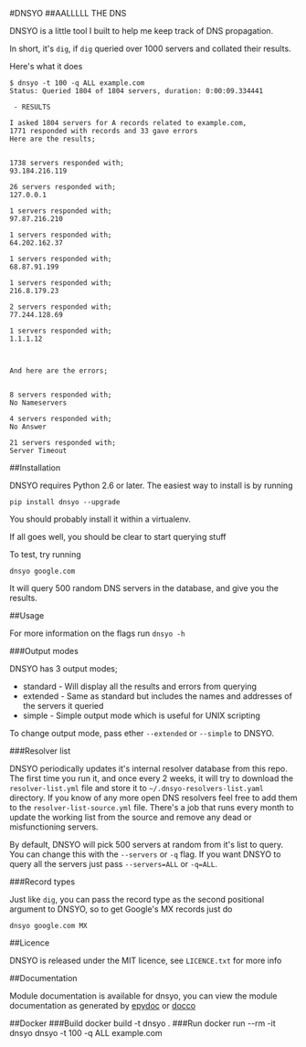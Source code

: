 #DNSYO
##AALLLLL THE DNS

DNSYO is a little tool I built to help me keep track of DNS propagation.

In short, it's `dig`, if `dig` queried over 1000 servers and collated their results.

Here's what it does

    $ dnsyo -t 100 -q ALL example.com
    Status: Queried 1804 of 1804 servers, duration: 0:00:09.334441

     - RESULTS

    I asked 1804 servers for A records related to example.com,
    1771 responded with records and 33 gave errors
    Here are the results;


    1738 servers responded with;
    93.184.216.119

    26 servers responded with;
    127.0.0.1

    1 servers responded with;
    97.87.216.210

    1 servers responded with;
    64.202.162.37

    1 servers responded with;
    68.87.91.199

    1 servers responded with;
    216.8.179.23

    2 servers responded with;
    77.244.128.69

    1 servers responded with;
    1.1.1.12



    And here are the errors;


    8 servers responded with;
    No Nameservers

    4 servers responded with;
    No Answer

    21 servers responded with;
    Server Timeout

##Installation

DNSYO requires Python 2.6 or later. The easiest way to install is by running

    pip install dnsyo --upgrade

You should probably install it within a virtualenv.

If all goes well, you should be clear to start querying stuff

To test, try running

    dnsyo google.com

It will query 500 random DNS servers in the database, and give you the results.

##Usage

For more information on the flags run `dnsyo -h`

###Output modes

DNSYO has 3 output modes;

  * standard - Will display all the results and errors from querying
  * extended - Same as standard but includes the names and addresses of the servers it queried
  * simple - Simple output mode which is useful for UNIX scripting

To change output mode, pass ether `--extended` or `--simple` to DNSYO.

###Resolver list

DNSYO periodically updates it's internal resolver database from this repo. The first time you run it, and once every 2 weeks, it will try to download the `resolver-list.yml` file and store it to `~/.dnsyo-resolvers-list.yaml` directory. If you know of any more open DNS resolvers feel free to add them to the `resolver-list-source.yml` file. There's a job that runs every month to update the working list from the source and remove any dead or misfunctioning servers.

By default, DNSYO will pick 500 servers at random from it's list to query. You can change this with the `--servers` or `-q` flag. If you want DNSYO to query all the servers just pass `--servers=ALL` or `-q=ALL`.

###Record types

Just like `dig`, you can pass the record type as the second positional argument to DNSYO, so to get Google's MX records just do

    dnsyo google.com MX

##Licence

DNSYO is released under the MIT licence, see `LICENCE.txt` for more info

##Documentation

Module documentation is available for dnsyo, you can view the module documentation as generated by [epydoc](https://www.codesam.co.uk/files/dnsyo/docs/epydoc/) or [docco](https://www.codesam.co.uk/files/dnsyo/docs/docco/dnsyo.html)

##Docker
###Build
docker build -t dnsyo .
###Run
docker run --rm -it dnsyo dnsyo -t 100 -q ALL example.com
